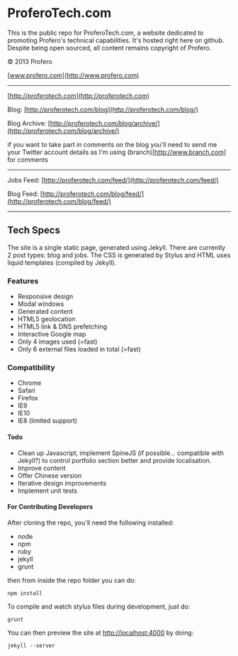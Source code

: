 # ProferoTech.com

This is the public repo for ProferoTech.com, a website dedicated to promoting Profero's technical capabilities. It's hosted right here on github. Despite being open sourced, all content remains copyright of Profero.

&copy; 2013 Profero

[www.profero.com](http://www.profero.com)

---

[http://proferotech.com](http://proferotech.com)

Blog: [http://proferotech.com/blog](http://proferotech.com/blog/)

Blog Archive: [http://proferotech.com/blog/archive/](http://proferotech.com/blog/archive/)

if you want to take part in comments on the blog you'll need to send me your Twitter account details as I'm using (branch)[http://www.branch.com] for comments

---

Jobs Feed: [http://proferotech.com/feed/](http://proferotech.com/feed/)

Blog Feed: [http://proferotech.com/blog/feed/](http://proferotech.com/blog/feed/)

---

## Tech Specs

The site is a single static page, generated using Jekyll. There are currently 2 post types: blog and jobs. The CSS is generated by Stylus and HTML uses liquid templates (compiled by Jekyll).

### Features
* Responsive design
* Modal windows
* Generated content
* HTML5 geolocation
* HTML5 link & DNS prefetching
* Interactive Google map
* Only 4 images used (=fast)
* Only 6 external files loaded in total (=fast)

### Compatibility
* Chrome
* Safari
* Firefox
* IE9
* IE10
* IE8 (limited support)

#### Todo

* Clean up Javascript, implement SpineJS (if possible... compatible with Jekyll?) to control portfolio section better and provide localisation.
* Improve content
* Offer Chinese version
* Iterative design improvements
* Implement unit tests

#### For Contributing Developers

After cloning the repo, you'll need the following installed:

* node
* npm
* ruby
* jekyll
* grunt

then from inside the repo folder you can do:

```
npm install
```

To compile and watch stylus files during development, just do:

```
grunt
```

You can then preview the site at [http://localhost:4000](http://localhost:4000) by doing:

```
jekyll --server
```